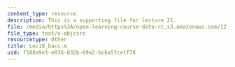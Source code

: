 ```yaml
---
content_type: resource
description: This is a supporting file for lecture 21.
file: /media/https%3A/open-learning-course-data-rc.s3.amazonaws.com/12-010-computational-methods-of-scientific-programming-fall-2011/f588a9e1e036832b69a2bc6a5fce1f78_Lec18_bacc.m
file_type: text/x-objcsrc
resourcetype: Other
title: Lec18_bacc.m
uid: f588a9e1-e036-832b-69a2-bc6a5fce1f78
---
```

